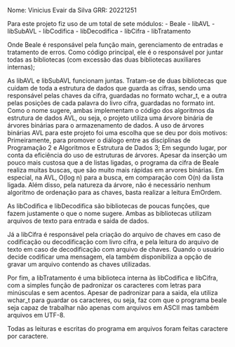 Nome: Vinicius Evair da Silva
GRR: 20221251

Para este projeto fiz uso de um total de sete módulos:
    - Beale
    - libAVL
    - libSubAVL
    - libCodifica
    - libDecodifica
    - libCifra
    - libTratamento

Onde Beale é responsável pela função main, gerenciamento de entradas e
tratamento de erros. Como código principal, ele é o responsável por juntar todas
as bibliotecas (com excessão das duas bibliotecas auxiliares internas);

As libAVL e libSubAVL funcionam juntas. Tratam-se de duas bibliotecas que cuidam
de toda a estrutura de dados que guarda as cifras, sendo uma responsável pelas
chaves da cifra, guardadas no formato wchar_t, e a outra pelas posições de cada
palavra do livro cifra, guardadas no formato int. Como o nome sugere, ambas
implementam o código dos algoritmos da estrutura de dados AVL, ou seja, o
projeto utiliza uma árvore binária de árvores binárias para o armazenamento de
dados.
A uso de árvores binárias AVL para este projeto foi uma escolha que se deu por
dois motivos: Primeiramente, para promover o diálogo entre as disciplinas de
Programação 2 e Algoritmos e Estrutura de Dados 3; 
Em segundo lugar, por conta da eficiência do uso de estruturas de árvores.
Apesar da inserção um pouco mais custosa que a de listas ligadas, o programa da
cifra de Beale realiza muitas buscas, que são muito mais rápidas em arvores
binárias. Em especial, na AVL, O(log n) para a busca, em comparação com O(n) da
lista ligada. Além disso, pela natureza da árvore, não é necessário nenhum
algoritmo de ordenação para as chaves, basta realizar a leitura EmOrdem. 

As libCodifica e libDecodifica são bibliotecas de poucas funções, que fazem
justamente o que o nome sugere. Ambas as bibliotecas utilizam arquivos de texto
para entrada e saida de dados. 

Já a libCifra é responsável pela criação do arquivo de chaves em caso de
codificação ou decodificação com livro cifra, e pela leitura do arquivo de texto
em caso de decodificação com arquivo de chaves. Quando o usuário decide
codificar uma mensagem, ela também disponibiliza a opção de gravar um arquivo
contendo as chaves utilizadas.

Por fim, a libTratamento é uma biblioteca interna às libCodifica e libCifra, com
a simples função de padronizar os caracteres com letras para minúsculas e sem
acentos. Apesar de padronizar para a saida, ela utiliza wchar_t para guardar os
caracteres, ou seja, faz com que o programa beale seja capaz de trabalhar não
apenas com arquivos em ASCII mas também arquivos em UTF-8.

Todas as leituras e escritas do programa em arquivos foram feitas caractere por
caractere.
